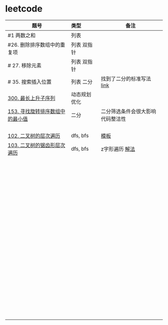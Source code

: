 # leetcode

| 题号                                                         | 类型          | 备注                                                         |
| ------------------------------------------------------------ | :------------ | ------------------------------------------------------------ |
| #1 两数之和                                                  | 列表          |                                                              |
| #26. 删除排序数组中的重复项                                  | 列表 双指针   |                                                              |
| # 27. 移除元素                                               | 列表 双指针   |                                                              |
| # 35. 搜索插入位置                                           | 列表 二分     | 找到了二分的标准写法 [link](https://leetcode-cn.com/problems/search-insert-position/solution/te-bie-hao-yong-de-er-fen-cha-fa-fa-mo-ban-python-/) |
| [300. 最长上升子序列](https://leetcode-cn.com/problems/longest-increasing-subsequence/) | 动态规划 优化 |                                                              |
| [153. 寻找旋转排序数组中的最小值](https://leetcode-cn.com/problems/find-minimum-in-rotated-sorted-array/) | 二分          | 二分筛选条件会很大影响代码整洁性                             |
|                                                              |               |                                                              |
|                                                              |               |                                                              |
|                                                              |               |                                                              |
|                                                              |               |                                                              |
| [102. 二叉树的层次遍历](https://leetcode-cn.com/problems/binary-tree-level-order-traversal/) | dfs, bfs      | [模板](https://leetcode-cn.com/problems/binary-tree-level-order-traversal/solution/python-mo-ban-by-xiao-lin-3/) |
| [103. 二叉树的锯齿形层次遍历](https://leetcode-cn.com/problems/binary-tree-zigzag-level-order-traversal/) | dfs, bfs      | z字形遍历 [解法](https://leetcode-cn.com/problems/binary-tree-zigzag-level-order-traversal/solution/python-clean-code-bu-xu-yao-zeng-jia-fan-zhuan-shu/) |
|                                                              |               |                                                              |
|                                                              |               |                                                              |
|                                                              |               |                                                              |
|                                                              |               |                                                              |
|                                                              |               |                                                              |
|                                                              |               |                                                              |
|                                                              |               |                                                              |
|                                                              |               |                                                              |
|                                                              |               |                                                              |
|                                                              |               |                                                              |
|                                                              |               |                                                              |
|                                                              |               |                                                              |
|                                                              |               |                                                              |
|                                                              |               |                                                              |
|                                                              |               |                                                              |
|                                                              |               |                                                              |
|                                                              |               |                                                              |
|                                                              |               |                                                              |
|                                                              |               |                                                              |
|                                                              |               |                                                              |
|                                                              |               |                                                              |
|                                                              |               |                                                              |
|                                                              |               |                                                              |
|                                                              |               |                                                              |
|                                                              |               |                                                              |
|                                                              |               |                                                              |
|                                                              |               |                                                              |
|                                                              |               |                                                              |
|                                                              |               |                                                              |
|                                                              |               |                                                              |
|                                                              |               |                                                              |
|                                                              |               |                                                              |
|                                                              |               |                                                              |
|                                                              |               |                                                              |
|                                                              |               |                                                              |
|                                                              |               |                                                              |
|                                                              |               |                                                              |
|                                                              |               |                                                              |
|                                                              |               |                                                              |
|                                                              |               |                                                              |
|                                                              |               |                                                              |
|                                                              |               |                                                              |
|                                                              |               |                                                              |
|                                                              |               |                                                              |
|                                                              |               |                                                              |
|                                                              |               |                                                              |
|                                                              |               |                                                              |
|                                                              |               |                                                              |
|                                                              |               |                                                              |
|                                                              |               |                                                              |
|                                                              |               |                                                              |
|                                                              |               |                                                              |
|                                                              |               |                                                              |
|                                                              |               |                                                              |
|                                                              |               |                                                              |
|                                                              |               |                                                              |
|                                                              |               |                                                              |
|                                                              |               |                                                              |
|                                                              |               |                                                              |
|                                                              |               |                                                              |
|                                                              |               |                                                              |
|                                                              |               |                                                              |
|                                                              |               |                                                              |
|                                                              |               |                                                              |
|                                                              |               |                                                              |
|                                                              |               |                                                              |
|                                                              |               |                                                              |
|                                                              |               |                                                              |
|                                                              |               |                                                              |
|                                                              |               |                                                              |
|                                                              |               |                                                              |
|                                                              |               |                                                              |
|                                                              |               |                                                              |
|                                                              |               |                                                              |
|                                                              |               |                                                              |
|                                                              |               |                                                              |
|                                                              |               |                                                              |
|                                                              |               |                                                              |
|                                                              |               |                                                              |
|                                                              |               |                                                              |
|                                                              |               |                                                              |
|                                                              |               |                                                              |
|                                                              |               |                                                              |
|                                                              |               |                                                              |
|                                                              |               |                                                              |
|                                                              |               |                                                              |

